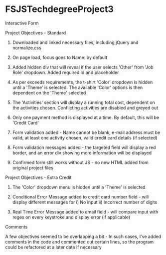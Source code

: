 # FSJSTechdegreeProject3
Interactive Form

Project Objectives - Standard

1) Downloaded and linked necessary files, including jQuery and normalize.css

2) On page load, focus goes to Name: by default

3) Added hidden div that will reveal if the user selects 'Other' from 'Job Role' dropdown. Added required id and placeholder

4) As per exceeds requirements, the t-shirt 'Color' dropdown is hidden until a 'Theme' is selected. The available 'Color' options is then dependent on the 'Theme' selected

5) The 'Activities' section will display a running total cost, dependent on the activities chosen. Conflicting activities are disabled and greyed out

6) Only one payment method is displayed at a time. By default, this will be 'Credit Card'

7) Form validation added - Name cannot be blank, e-mail address must be valid, at least one activity chosen, valid credit card details (if selected)

8) Form validation messages added - the targeted field will display a red border, and an error div showing more information will be displayed

9) Confirmed form still works without JS - no new HTML added from original project files



Project Objectives - Extra Credit

1) The 'Color' dropdown menu is hidden until a 'Theme' is selected

2) Conditional Error Message added to credit card number field - will display different messages for i) No input ii) Incorrect number of digits

3) Real Time Error Message added to email field - will compare input with regex on every keystroke and display error (if applicable)


Comments

A few objectives seemed to be overlapping a bit - In such cases, I've added comments in the code and commented out certain lines, so the program could be refactored at a later date if necessary




